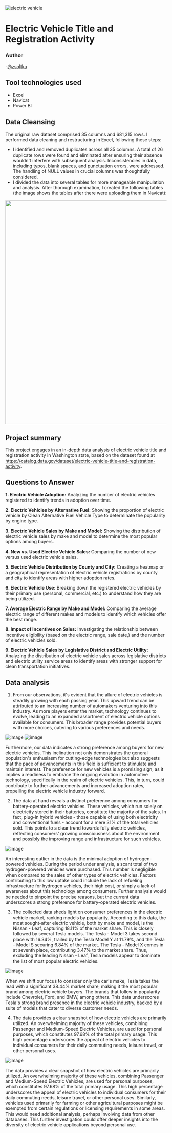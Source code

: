 ![electric vehicle](https://github.com/Zsoltka/Electric-Vehicle-Title-and-Registration-Activity/assets/133663142/e964ad9c-7f6b-42cb-a386-5adb4d6d9a3a)

# Electric Vehicle Title and Registration Activity


### Author
-[@zsoltka](https://github.com/Zsoltka)

## Tool technologies used
- Excel
- Navicat
- Power BI

## Data Cleansing

The original raw dataset comprised 35 columns and 681,315 rows. I performed data cleaning and restructuring in Excel, following these steps:

- I identified and removed duplicates across all 35 columns. A total of 26 duplicate rows were found and eliminated after ensuring their absence wouldn't interfere with subsequent analysis. Inconsistencies in data, including typos, blank spaces, and punctuation errors, were addressed. The handling of NULL values in crucial columns was thoughtfully considered.
- I divided the data into several tables for more manageable manipulation and analysis. After thorough examination, I created the following tables (the image shows the tables after there were uploading them in Navicat): 
 
<img src="https://github.com/Zsoltka/Electric-Vehicle-Title-and-Registration-Activity/assets/133663142/7816056d-03a5-48da-bae8-38ecfc2d4e91" width="700">

## Project summary

This project engages in an in-depth data analysis of electric vehicle title and registration activity in Washington state, based on the dataset found at https://catalog.data.gov/dataset/electric-vehicle-title-and-registration-activity.


## Questions to Answer
**1. Electric Vehicle Adoption:** Analyzing the number of electric vehicles registered to identify trends in adoption over time. 

**2. Electric Vehicles by Alternative Fuel:** Showing the proportion of electric vehicle by Clean Alternative Fuel Vehicle Type to determinate the popularity by engine type.

**3. Electric Vehicle Sales by Make and Model:** Showing the distribution of electric vehicle sales by make and model to determine the most popular options among buyers. 

**4. New vs. Used Electric Vehicle Sales:** Comparing the number of new versus used electric vehicle sales.

**5. Electric Vehicle Distribution by County and City:** Creating a heatmap or a geographical representation of electric vehicle registrations by county and city to identify areas with higher adoption rates. 

**6. Electric Vehicle Use:** Breaking down the registered electric vehicles by their primary use (personal, commercial, etc.) to understand how they are being utilized.

**7. Average Electric Range by Make and Model:** Comparing the average electric range of different makes and models to identify which vehicles offer the best range.

**8. Impact of Incentives on Sales:** Investigating the relationship between incentive eligibility (based on the electric range, sale date,) and the number of electric vehicles sold.

**9. Electric Vehicle Sales by Legislative District and Electric Utility:** Analyzing the distribution of electric vehicle sales across legislative districts and electric utility service areas to identify areas with stronger support for clean transportation initiatives.

## Data analysis

1. From our observations, it's evident that the allure of electric vehicles is steadily growing with each passing year. This upward trend can be attributed to an increasing number of automakers venturing into this industry. As more players enter the market, technology continues to evolve, leading to an expanded assortment of electric vehicle options available for consumers. This broader range provides potential buyers with more choices, catering to various preferences and needs.

![image](https://github.com/Zsoltka/Electric-Vehicle-Title-and-Registration-Activity/assets/133663142/c468e501-46f0-492c-b861-e948ace47fe8)
![image](https://github.com/Zsoltka/Electric-Vehicle-Title-and-Registration-Activity/assets/133663142/35fbe292-07cc-46b1-b07a-aa2a2a89fb66)


Furthermore, our data indicates a strong preference among buyers for new electric vehicles. This inclination not only demonstrates the general population's enthusiasm for cutting-edge technologies but also suggests that the pace of advancements in this field is sufficient to stimulate and maintain interest. The preference for new vehicles is a promising sign, as it implies a readiness to embrace the ongoing evolution in automotive technology, specifically in the realm of electric vehicles. This, in turn, could contribute to further advancements and increased adoption rates, propelling the electric vehicle industry forward.


2. The data at hand reveals a distinct preference among consumers for battery-operated electric vehicles. These vehicles, which run solely on electricity stored in their batteries, constitute the majority of the sales. In fact, plug-in hybrid vehicles - those capable of using both electricity and conventional fuels - account for a mere 31% of the total vehicles sold. This points to a clear trend towards fully electric vehicles, reflecting consumers' growing consciousness about the environment and possibly the improving range and infrastructure for such vehicles.

![image](https://github.com/Zsoltka/Electric-Vehicle-Title-and-Registration-Activity/assets/133663142/08035df9-7be8-4dd2-bff1-75671b0f52c3)

An interesting outlier in the data is the minimal adoption of hydrogen-powered vehicles. During the period under analysis, a scant total of two hydrogen-powered vehicles were purchased. This number is negligible when compared to the sales of other types of electric vehicles. Factors contributing to this low uptake could include the lack of refueling infrastructure for hydrogen vehicles, their high cost, or simply a lack of awareness about this technology among consumers. Further analysis would be needed to pinpoint the precise reasons, but the current data underscores a strong preference for battery-operated electric vehicles.

3. The collected data sheds light on consumer preferences in the electric vehicle market, ranking models by popularity. According to this data, the most sought-after electric vehicle, both by make and model, is the Nissan - Leaf, capturing 18.11% of the market share. This is closely followed by several Tesla models. The Tesla - Model 3 takes second place with 16.34%, trailed by the Tesla Model Y at 11.79%, and the Tesla - Model S securing 6.84% of the market. The Tesla - Model X comes in at seventh place, contributing 3.47% to the market share. Thus, excluding the leading Nissan - Leaf, Tesla models appear to dominate the list of most popular electric vehicles.

![image](https://github.com/Zsoltka/Electric-Vehicle-Title-and-Registration-Activity/assets/133663142/c6fa84a4-11b9-411a-9459-3184ac33705f)

When we shift our focus to consider only the car's make, Tesla takes the lead with a significant 38.44% market share, making it the most popular brand among electric vehicle buyers. The brands that follow in popularity include Chevrolet, Ford, and BMW, among others. This data underscores Tesla's strong brand presence in the electric vehicle industry, backed by a suite of models that cater to diverse customer needs.

4. The data provides a clear snapshot of how electric vehicles are primarily utilized. An overwhelming majority of these vehicles, combining Passenger and Medium-Speed Electric Vehicles, are used for personal purposes, which constitutes 97.68% of the total primary usage. This high percentage underscores the appeal of electric vehicles to individual consumers for their daily commuting needs, leisure travel, or other personal uses.

![image](https://github.com/Zsoltka/Electric-Vehicle-Title-and-Registration-Activity/assets/133663142/0388f53a-74e6-4c67-aa1a-2aa5caa98a52)

The data provides a clear snapshot of how electric vehicles are primarily utilized. An overwhelming majority of these vehicles, combining Passenger and Medium-Speed Electric Vehicles, are used for personal purposes, which constitutes 97.68% of the total primary usage. This high percentage underscores the appeal of electric vehicles to individual consumers for their daily commuting needs, leisure travel, or other personal uses. Similarly, vehicles used primarily for farming or other agricultural purposes might be exempted from certain regulations or licensing requirements in some areas. This would need additional analysis, perhaps involving data from other databases. This further investigation could offer deeper insights into the diversity of electric vehicle applications beyond personal use.

